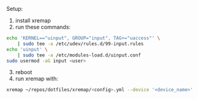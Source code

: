 Setup:

1. install xremap
2. run these commands:
```sh
echo 'KERNEL=="uinput", GROUP="input", TAG+="uaccess"' \
    | sudo tee -a /etc/udev/rules.d/99-input.rules
echo 'uinput' \
    | sudo tee -a /etc/modules-load.d/uinput.conf
sudo usermod -aG input <user>
```
3. reboot
4. run xremap with:
```sh
xremap ~/repos/dotfiles/xremap/<config>.yml --device '<device_name>'
```
